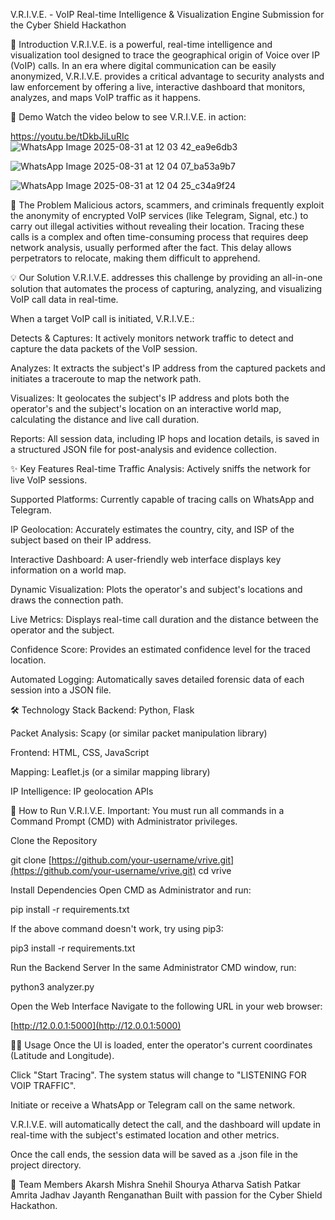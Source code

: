 V.R.I.V.E. - VoIP Real-time Intelligence & Visualization Engine
Submission for the Cyber Shield Hackathon

📖 Introduction
V.R.I.V.E. is a powerful, real-time intelligence and visualization tool designed to trace the geographical origin of Voice over IP (VoIP) calls. In an era where digital communication can be easily anonymized, V.R.I.V.E. provides a critical advantage to security analysts and law enforcement by offering a live, interactive dashboard that monitors, analyzes, and maps VoIP traffic as it happens.

🎥 Demo
Watch the video below to see V.R.I.V.E. in action:

https://youtu.be/tDkbJiLuRIc
![WhatsApp Image 2025-08-31 at 12 03 42_ea9e6db3](https://github.com/user-attachments/assets/f6bfd2a2-4d8b-4638-bd2f-58dcdc035a4d)

![WhatsApp Image 2025-08-31 at 12 04 07_ba53a9b7](https://github.com/user-attachments/assets/f68b97cc-3da8-4960-8897-b8cff7388af8)

![WhatsApp Image 2025-08-31 at 12 04 25_c34a9f24](https://github.com/user-attachments/assets/3bdaefcf-5caa-431b-b416-4f876dbbfb9b)



🎯 The Problem
Malicious actors, scammers, and criminals frequently exploit the anonymity of encrypted VoIP services (like Telegram, Signal, etc.) to carry out illegal activities without revealing their location. Tracing these calls is a complex and often time-consuming process that requires deep network analysis, usually performed after the fact. This delay allows perpetrators to relocate, making them difficult to apprehend.

💡 Our Solution
V.R.I.V.E. addresses this challenge by providing an all-in-one solution that automates the process of capturing, analyzing, and visualizing VoIP call data in real-time.

When a target VoIP call is initiated, V.R.I.V.E.:

Detects & Captures: It actively monitors network traffic to detect and capture the data packets of the VoIP session.

Analyzes: It extracts the subject's IP address from the captured packets and initiates a traceroute to map the network path.

Visualizes: It geolocates the subject's IP address and plots both the operator's and the subject's location on an interactive world map, calculating the distance and live call duration.

Reports: All session data, including IP hops and location details, is saved in a structured JSON file for post-analysis and evidence collection.

✨ Key Features
Real-time Traffic Analysis: Actively sniffs the network for live VoIP sessions.

Supported Platforms: Currently capable of tracing calls on WhatsApp and Telegram.

IP Geolocation: Accurately estimates the country, city, and ISP of the subject based on their IP address.

Interactive Dashboard: A user-friendly web interface displays key information on a world map.

Dynamic Visualization: Plots the operator's and subject's locations and draws the connection path.

Live Metrics: Displays real-time call duration and the distance between the operator and the subject.

Confidence Score: Provides an estimated confidence level for the traced location.

Automated Logging: Automatically saves detailed forensic data of each session into a JSON file.

🛠️ Technology Stack
Backend: Python, Flask

Packet Analysis: Scapy (or similar packet manipulation library)

Frontend: HTML, CSS, JavaScript

Mapping: Leaflet.js (or a similar mapping library)

IP Intelligence: IP geolocation APIs

🚀 How to Run V.R.I.V.E.
Important: You must run all commands in a Command Prompt (CMD) with Administrator privileges.

Clone the Repository

git clone [https://github.com/your-username/vrive.git](https://github.com/your-username/vrive.git)
cd vrive

Install Dependencies
Open CMD as Administrator and run:

pip install -r requirements.txt

If the above command doesn't work, try using pip3:

pip3 install -r requirements.txt

Run the Backend Server
In the same Administrator CMD window, run:

python3 analyzer.py

Open the Web Interface
Navigate to the following URL in your web browser:

[http://12.0.0.1:5000](http://12.0.0.1:5000)

🧑‍💻 Usage
Once the UI is loaded, enter the operator's current coordinates (Latitude and Longitude).

Click "Start Tracing". The system status will change to "LISTENING FOR VOIP TRAFFIC".

Initiate or receive a WhatsApp or Telegram call on the same network.

V.R.I.V.E. will automatically detect the call, and the dashboard will update in real-time with the subject's estimated location and other metrics.

Once the call ends, the session data will be saved as a .json file in the project directory.

👥 Team Members
Akarsh Mishra
Snehil Shourya 
Atharva Satish Patkar 
Amrita Jadhav 
Jayanth Renganathan 
Built with passion for the Cyber Shield Hackathon.
